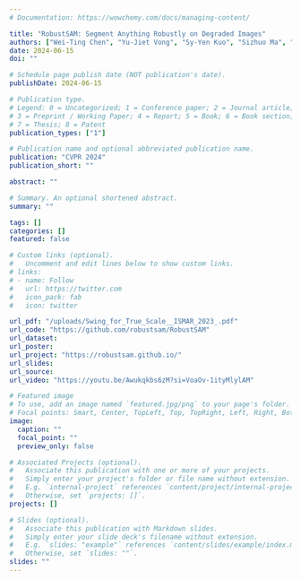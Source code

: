 ```yaml
---
# Documentation: https://wowchemy.com/docs/managing-content/

title: "RobustSAM: Segment Anything Robustly on Degraded Images"
authors: ["Wei-Ting Chen", "Yu-Jiet Vong", "Sy-Yen Kuo", "Sizhuo Ma", "Jian Wang"]
date: 2024-06-15
doi: ""

# Schedule page publish date (NOT publication's date).
publishDate: 2024-06-15

# Publication type.
# Legend: 0 = Uncategorized; 1 = Conference paper; 2 = Journal article;
# 3 = Preprint / Working Paper; 4 = Report; 5 = Book; 6 = Book section;
# 7 = Thesis; 8 = Patent
publication_types: ["1"]

# Publication name and optional abbreviated publication name.
publication: "CVPR 2024"
publication_short: ""

abstract: ""

# Summary. An optional shortened abstract.
summary: ""

tags: []
categories: []
featured: false

# Custom links (optional).
#   Uncomment and edit lines below to show custom links.
# links:
# - name: Follow
#   url: https://twitter.com
#   icon_pack: fab
#   icon: twitter

url_pdf: "/uploads/Swing_for_True_Scale__ISMAR_2023_.pdf"
url_code: "https://github.com/robustsam/RobustSAM"
url_dataset:
url_poster:
url_project: "https://robustsam.github.io/"
url_slides: 
url_source:
url_video: "https://youtu.be/Awukqkbs6zM?si=VoaOv-1ityMlylAM"

# Featured image
# To use, add an image named `featured.jpg/png` to your page's folder. 
# Focal points: Smart, Center, TopLeft, Top, TopRight, Left, Right, BottomLeft, Bottom, BottomRight.
image:
  caption: ""
  focal_point: ""
  preview_only: false

# Associated Projects (optional).
#   Associate this publication with one or more of your projects.
#   Simply enter your project's folder or file name without extension.
#   E.g. `internal-project` references `content/project/internal-project/index.md`.
#   Otherwise, set `projects: []`.
projects: []

# Slides (optional).
#   Associate this publication with Markdown slides.
#   Simply enter your slide deck's filename without extension.
#   E.g. `slides: "example"` references `content/slides/example/index.md`.
#   Otherwise, set `slides: ""`.
slides: ""
---
```

